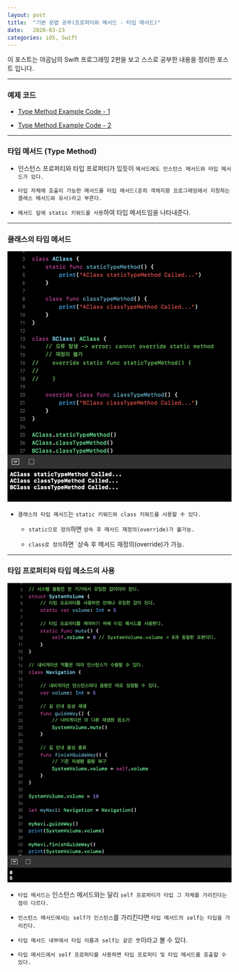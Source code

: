 ```yaml
---
layout: post
title:  "기본 문법 공부(프로퍼티와 메서드 - 타입 메서드)"
date:   2020-03-23
categories: iOS, Swift
---
```


이 포스트는 야곰님의 Swift 프로그래밍 2판을 보고 스스로 공부한 내용을 정리한 포스트 입니다.

- - -

### 예제 코드

- [Type Method Example Code - 1](https://github.com/VincentGeranium/Swift-Study/tree/master/2020-03-23-TypeMethodExample.playground)

- [Type Method Example Code - 2](https://github.com/VincentGeranium/Swift-Study/tree/master/2020-03-23-TypeMethodExample-2.playground)

- - -

### 타입 메서드 (Type Method)

- 인스턴스 프로퍼티와 타입 프로퍼티가 있듯이 `메서드에도 인스턴스 메서드와 타입 메서드가 있다.`

- `타입 자체에 호출이 가능한 메서드를 타입 메서드(흔히 객체지향 프로그래밍에서 지칭하는 클래스 메서드와 유사)라고 부른다.`

- `메서드 앞에 static 키워드를 사용`하여 타입 메서드임을 나타내준다.

- - -

### 클래스의 타입 메서드
    
![TypeMethodImage-1](https://github.com/VincentGeranium/VincentGeranium.github.io/blob/master/assets/img/TypeMethodImage-1.png?raw=true)

- `클래스의 타입 메서드`는 `static 키워드와 class 키워드를 사용할 수 있다.`

    - `static으로 정의`하면 `상속 후 메서드 재정의(override)가 불가능.`
    
    - `class로 정의`하면 `상속 후 메서드 재정의(override)가 가능.
    
- - -

### 타입 프로퍼티와 타입 메소드의 사용

![TypeMethodImage-2](https://github.com/VincentGeranium/VincentGeranium.github.io/blob/master/assets/img/TypeMethodImage-2.png?raw=true)

- `타입 메서드는` 인스턴스 메서드와는 달리 `self 프로퍼티가 타입 그 자체를 가리킨다는 점이 다르다.`

- `인스턴스 메서드에서는 self가 인스턴스`를 가리킨다면 `타입 메서드의 self는 타입을 가리킨다.`

- `타입 메서드 내부에서 타입 이름과 self는 같은 뜻`이라고 볼 수 있다.

- `타입 메서드에서 self 프로퍼티를 사용하면 타입 프로퍼티 및 타입 메서드를 호출할 수 있다.`